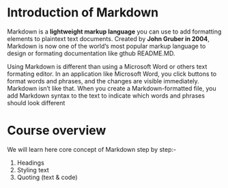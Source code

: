 # Introduction of Markdown
Markdown is a **lightweight markup language** you can use to add formatting elements to plaintext text documents. Created by **John Gruber in 2004**, Markdown is now one of the world’s most popular markup language to design or formating documentation like gthub README.MD.

Using Markdown is different than using a Microsoft Word or others text formating editor. In an application like Microsoft Word, you click buttons to format words and phrases, and the changes are visible immediately. Markdown isn’t like that. When you create a Markdown-formatted file, you add Markdown syntax to the text to indicate which words and phrases should look different

# Course overview

We will learn here core concept of Markdown step by step:-
1. Headings
2. Styling text
3. Quoting (text & code)
